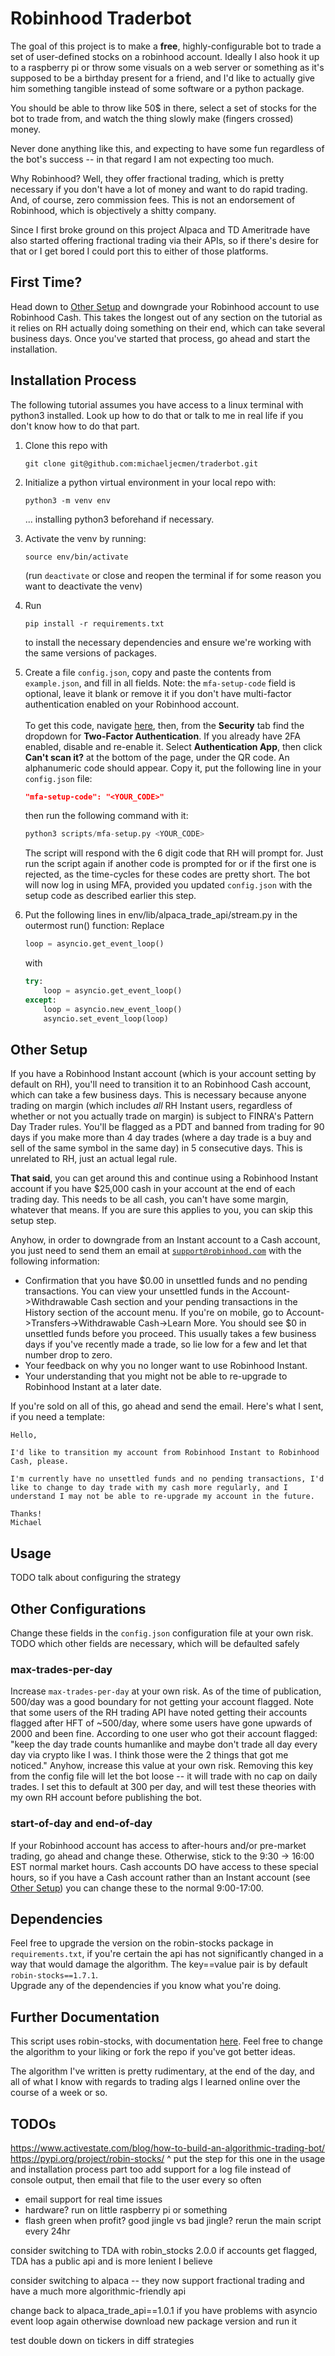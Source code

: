 # Robinhood Traderbot
The goal of this project is to make a <b>free</b>, highly-configurable 
bot to trade a set of user-defined stocks on a robinhood 
account. Ideally I also hook it up to a raspberry pi or
throw some visuals on a web server or something as it's
supposed to be a birthday present for a friend, and I'd 
like to actually give him something tangible instead of
some software or a python package.

You should be able to throw like 50$ in there, select
a set of stocks for the bot to trade from, and watch the
thing slowly make (fingers crossed) money. 

Never done anything like this, and expecting to have some
fun regardless of the bot's success -- in that regard I am 
not expecting too much.

Why Robinhood? Well, they offer fractional trading, which is pretty necessary
if you don't have a lot of money and want to do rapid trading.
And, of course, zero commission fees. This is not an endorsement of Robinhood,
which is objectively a shitty company.

Since I first broke ground on this project Alpaca and TD Ameritrade have also started offering fractional trading via their APIs, so if there's desire for that or I get bored I could port this to either of those platforms.

## First Time?
Head down to [Other Setup](#other-setup) and downgrade your Robinhood account to use Robinhood Cash. This takes the longest out of any section on the tutorial as it
relies on RH actually doing something on their end, which can take several business days. Once you've started that process, go ahead and start the installation.

## Installation Process
The following tutorial assumes you have access to a linux terminal with python3 installed. Look up how to do that or talk to me in real life if you
don't know how to do that part.

<ol>
	<li>Clone this repo with 

```
git clone git@github.com:michaeljecmen/traderbot.git
```

</li>
<li>
    Initialize a python virtual environment in your local repo with:

```
python3 -m venv env
```

... installing python3 beforehand if necessary.
</li>
<li>
Activate the venv by running:
        
```
source env/bin/activate
```

(run <code>deactivate</code> or close and reopen the terminal if
for some reason you want to deactivate the venv)
</li>
<li>
    Run 

```
pip install -r requirements.txt
```
to install the necessary dependencies and ensure
we're working with the same versions of packages.
</li>
<li>
    Create a file <code>config.json</code>, copy and paste the contents from <code>example.json</code>, and fill in all fields. Note: the <code>mfa-setup-code</code> field is optional, leave it blank or remove it if you don't have multi-factor authentication enabled on your Robinhood account.<br><br>To get this code, navigate <a href="https://robinhood.com/account/settings">here</a>, then, from the <b>Security</b> tab find the dropdown for <b>Two-Factor Authentication</b>. If you already have 2FA enabled, disable and re-enable it. Select <b>Authentication App</b>, then click <b>Can't scan it?</b> at the bottom of the page, under the QR code. An alphanumeric code should appear. Copy it, put the following line in your <code>config.json</code> file:

```json
"mfa-setup-code": "<YOUR_CODE>"
```

then run the following command with it:

```python
python3 scripts/mfa-setup.py <YOUR_CODE>
```

The script will respond with the 6 digit code that RH will prompt for. Just run the script again if another code is prompted for or if the first one is rejected, as the time-cycles for these codes are pretty short. The bot will now log in using MFA, provided you updated <code>config.json</code> with the setup code as described earlier this step.
    </li>
    <li>
        Put the following lines in env/lib/alpaca_trade_api/stream.py in the outermost run() function: Replace

```python
loop = asyncio.get_event_loop()
```

with
    
```python
try:
    loop = asyncio.get_event_loop()
except:
    loop = asyncio.new_event_loop()
    asyncio.set_event_loop(loop)
```

</li>
</ol>

## Other Setup
If you have a Robinhood Instant account (which is your account setting by default on RH), you'll need to transition it to an Robinhood Cash account, which can 
take a few business days. This is necessary because anyone trading on margin (which includes <i>all</i> RH Instant users, regardless of whether or not you actually trade on margin) is subject to FINRA's Pattern Day Trader rules. You'll be flagged as a PDT and banned from trading for 90 days if you make more than 4 day trades (where a day trade is a buy and sell of the same symbol in the same day) in 5 consecutive days. This is unrelated to RH, just an actual legal rule.

<b>That said</b>, you can get around this and continue using a Robinhood Instant account if you have $25,000 cash in your account at the end of each trading day.
This needs to be all cash, you can't have some margin, whatever that means. If you are sure this applies to you, you can skip this setup step.

Anyhow, in order to downgrade from an Instant account to a Cash account, you just need to send them an email at <code>support@robinhood.com</code> with the following information:
<ul>
<li>Confirmation that you have $0.00 in unsettled funds and no pending transactions. You can view your unsettled funds in the Account->Withdrawable Cash section and your pending transactions in the History section of the account menu. If you're on mobile, go to Account->Transfers->Withdrawable Cash->Learn More. You should see $0 in unsettled funds before you proceed. This usually takes a few business days if you've recently made a trade, so lie low for a few and let that number drop to zero.</li>
<li>Your feedback on why you no longer want to use Robinhood Instant.</li>
<li>Your understanding that you might not be able to re-upgrade to Robinhood Instant at a later date.</li>
</ul>

If you're sold on all of this, go ahead and send the email. Here's what I sent, if you need a template:

```
Hello,

I'd like to transition my account from Robinhood Instant to Robinhood Cash, please.

I'm currently have no unsettled funds and no pending transactions, I'd like to change to day trade with my cash more regularly, and I understand I may not be able to re-upgrade my account in the future.

Thanks!
Michael
```

## Usage
TODO talk about configuring the strategy

## Other Configurations
Change these fields in the <code>config.json</code> configuration file at your own risk.
TODO which other fields are necessary, which will be defaulted safely

### max-trades-per-day
Increase <code>max-trades-per-day</code> at your own risk. As of the time of publication, 500/day was a good boundary for not getting your account flagged. Note
that some users of the RH trading API have noted getting their accounts flagged after HFT of ~500/day, where some users have gone upwards of 2000 and been fine.
According to one user who got their account flagged: "keep the day trade counts humanlike and maybe don't trade all day every day via crypto like I was.  I think those were the 2 things that got me noticed." Anyhow, increase this value at your own risk. Removing this key from the config file will let the bot loose -- it will trade with no cap on daily trades. I set this to default at 300 per day, and will test these theories with my own RH
account before publishing the bot.

### start-of-day and end-of-day
If your Robinhood account has access to after-hours and/or pre-market trading, go ahead and change these. Otherwise, stick to the 9:30 -> 16:00 EST normal market hours. Cash accounts DO have access to these special hours, so if you have a Cash account rather than an Instant account (see [Other Setup](#other-setup)) you can
change these to the normal 9:00-17:00.

## Dependencies
Feel free to upgrade the version on the robin-stocks package in <code>requirements.txt</code>, if you're certain the api has not 
significantly changed in a way that would damage the algorithm. The key==value pair is by default <code>robin-stocks==1.7.1</code>.
<br>
Upgrade any of the dependencies if you know what you're doing.

## Further Documentation
This script uses robin-stocks, with documentation <a href="http://www.robin-stocks.com/en/latest/functions.html">here</a>. Feel free to change the algorithm to your liking or fork the repo if you've got better ideas.

The algorithm I've written is pretty rudimentary, at the end of the day,
and all of what I know with regards to trading algs I learned online over the course of a week or so.

## TODOs
https://www.activestate.com/blog/how-to-build-an-algorithmic-trading-bot/
https://pypi.org/project/robin-stocks/
^ put the step for this one in the usage and installation process part too
add support for a log file instead of console output, then email that file to the user every so often
- email support for real time issues
- hardware? run on little raspberry pi or something
- flash green when profit? good jingle vs bad jingle?
rerun the main script every 24hr

consider switching to TDA with robin_stocks 2.0.0 if accounts get flagged,
TDA has a public api and is more lenient I believe

consider switching to alpaca -- they now support fractional trading and have 
a much more algorithmic-friendly api

change back to alpaca_trade_api==1.0.1 if you have problems with asyncio event loop again
otherwise download new package version and run it

test double down on tickers in diff strategies